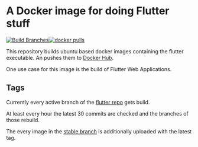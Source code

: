 # A Docker image for doing Flutter stuff

[![Build Branches](https://github.com/fischerscode/DockerFlutter/actions/workflows/build_branches.yaml/badge.svg)](https://github.com/fischerscode/DockerFlutter/actions/workflows/build_branches.yaml)[![docker pulls](https://img.shields.io/docker/pulls/fischerscode/flutter)](https://hub.docker.com/r/fischerscode/flutter)

This repository builds ubuntu based docker images containing the flutter executable. An pushes them to [Docker Hub](https://hub.docker.com/r/fischerscode/flutter).

One use case for this image is the build of Flutter Web Applications.

## Tags
Currently every active branch of the [flutter repo](https://github.com/flutter/flutter) gets build.

At least every hour the latest 30 commits are checked and the branches of those rebuild.

The every image in the [stable branch](https://github.com/flutter/flutter/tree/stable) is additionally uploaded with the latest tag.